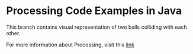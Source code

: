 # Processing Code Examples in Java #

This branch contains visual representation of two balls colliding with each other.

For more information about Processing, visit this [link](https://processing.org/)
